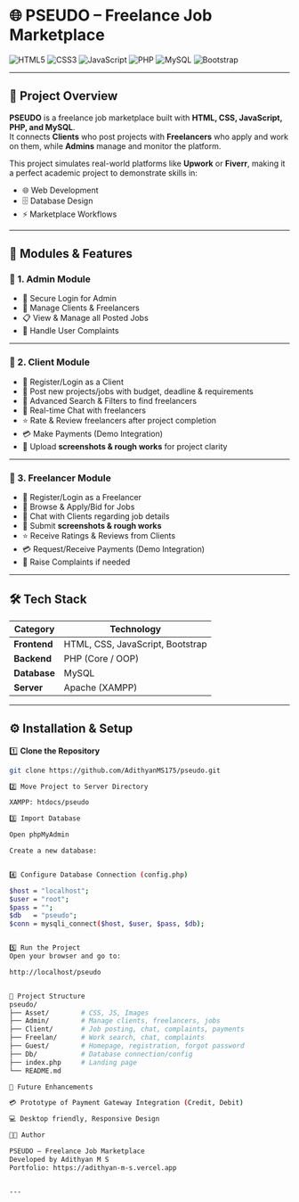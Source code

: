 # 🌐 PSEUDO – Freelance Job Marketplace  

![HTML5](https://img.shields.io/badge/HTML5-E34F26?style=for-the-badge&logo=html5&logoColor=white) ![CSS3](https://img.shields.io/badge/CSS3-1572B6?style=for-the-badge&logo=css3&logoColor=white) ![JavaScript](https://img.shields.io/badge/JavaScript-F7DF1E?style=for-the-badge&logo=javascript&logoColor=black) ![PHP](https://img.shields.io/badge/PHP-777BB4?style=for-the-badge&logo=php&logoColor=white) ![MySQL](https://img.shields.io/badge/MySQL-4479A1?style=for-the-badge&logo=mysql&logoColor=white) ![Bootstrap](https://img.shields.io/badge/Bootstrap-563D7C?style=for-the-badge&logo=bootstrap&logoColor=white)



---

## 📌 Project Overview  

**PSEUDO** is a freelance job marketplace built with **HTML, CSS, JavaScript, PHP, and MySQL**.  
It connects **Clients** who post projects with **Freelancers** who apply and work on them, while **Admins** manage and monitor the platform.  

This project simulates real-world platforms like **Upwork** or **Fiverr**, making it a perfect academic project to demonstrate skills in:  
- 🌐 Web Development  
- 🗄️ Database Design  
- ⚡ Marketplace Workflows  

---

## 👥 Modules & Features  

### 🔑 1. Admin Module  
- 🔐 Secure Login for Admin  
- 👥 Manage Clients & Freelancers  
- 📋 View & Manage all Posted Jobs  
- 🚨 Handle User Complaints  

---

### 👤 2. Client Module  
- 📝 Register/Login as a Client  
- 📢 Post new projects/jobs with budget, deadline & requirements  
- 🔎 Advanced Search & Filters to find freelancers  
- 💬 Real-time Chat with freelancers  
- ⭐ Rate & Review freelancers after project completion  
- 💳 Make Payments (Demo Integration)  
- 📂 Upload **screenshots & rough works** for project clarity  

---

### 💼 3. Freelancer Module  
- 📝 Register/Login as a Freelancer  
- 🔎 Browse & Apply/Bid for Jobs  
- 💬 Chat with Clients regarding job details  
- 📂 Submit **screenshots & rough works**  
- ⭐ Receive Ratings & Reviews from Clients  
- 💳 Request/Receive Payments (Demo Integration)  
- 🚨 Raise Complaints if needed  

---

## 🛠️ Tech Stack  

| Category    | Technology |
|-------------|------------|
| **Frontend** | HTML, CSS, JavaScript, Bootstrap |
| **Backend**  | PHP (Core / OOP) |
| **Database** | MySQL |
| **Server**   | Apache (XAMPP) |

---

## ⚙️ Installation & Setup  

1️⃣ **Clone the Repository**  
```bash
git clone https://github.com/AdithyanMS175/pseudo.git

2️⃣ Move Project to Server Directory

XAMPP: htdocs/pseudo

3️⃣ Import Database

Open phpMyAdmin

Create a new database:


4️⃣ Configure Database Connection (config.php)

$host = "localhost";
$user = "root";
$pass = "";
$db   = "pseudo";
$conn = mysqli_connect($host, $user, $pass, $db);


5️⃣ Run the Project
Open your browser and go to:

http://localhost/pseudo


📂 Project Structure
pseudo/
├── Asset/        # CSS, JS, Images
├── Admin/        # Manage clients, freelancers, jobs
├── Client/       # Job posting, chat, complaints, payments
├── Freelan/      # Work search, chat, complaints
├── Guest/        # Homepage, registration, forgot password
├── Db/           # Database connection/config
├── index.php     # Landing page
└── README.md

🚀 Future Enhancements

💳 Prototype of Payment Gateway Integration (Credit, Debit)

💻 Desktop friendly, Responsive Design

👨‍💻 Author

PSEUDO – Freelance Job Marketplace
Developed by Adithyan M S
Portfolio: https://adithyan-m-s.vercel.app


---


